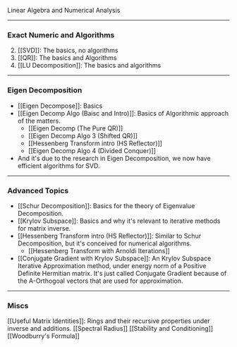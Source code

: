 Linear Algebra and Numerical Analysis



---
### **Exact Numeric and Algorithms**
2. [[SVD]]: The basics, no algorithms
3. [[QR]]: The basics and Algorithms
4. [[LU Decomposition]]: The basics and algorithms

---
### **Eigen Decomposition**
* [[Eigen Decompose]]: Basics
* [[Eigen Decomp Algo (Baisc and Intro)]]: Basics of Algorithmic approach of the matters. 
	* [[Eigen Decomp (The Pure QR)]]
	* [[Eigen Decomp Algo 3 (Shifted QR)]]
	* [[Hessenberg Transform intro (HS Reflector)]]
	* [[Eigen Decomp Algo 4 (Divided Conquer)]]
* And it's due to the research in Eigen Decomposition, we now have efficient algorithms for SVD. 


---
### **Advanced Topics**
* [[Schur Decomposition]]: Basics for the theory of Eigenvalue Decomposition. 
* [[Krylov Subspace]]: Basics and why it's relevant to iterative methods for matrix inverse. 
* [[Hessenberg Transform intro (HS Reflector)]]: Similar to Schur Decomposition, but it's conceived for numerical algorithms. 
	* [[Hessenberg Transform with Arnoldi Iterations]]
* [[Conjugate Gradient with Krylov Subspace]]: An Krylov Subspace Iterative Approximation method, under energy norm of a Positive Definite Hermitian matrix. It's just called Conjugate Gradient because of the A-Orthogoal vectors that are used for approximation. 

---
### **Miscs**

[[Useful Matrix Identities]]: Rings and their recursive properties under inverse and additions. 
[[Spectral Radius]]
[[Stability and Conditioning]]
[[Woodburry's Formula]]
